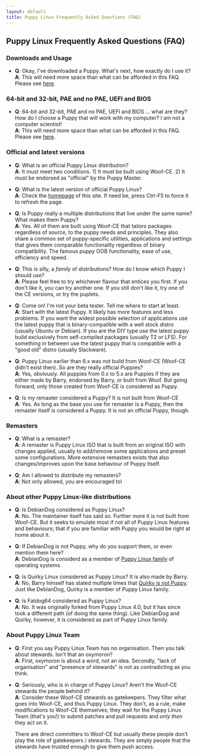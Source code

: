 ```yaml
---
layout: default
title: Puppy Linux Frequently Asked Questions (FAQ)
---
```

## Puppy Linux Frequently Asked Questions (FAQ)

### Downloads and Usage


 - **Q**: Okay, I've downloaded a Puppy. What's next, how exactly do
   I use it? <br>
   **A**: This will need more space than what can be afforded in 
   this FAQ. Please see [here](install.html).
   
 
### 64-bit and 32-bit, PAE and no PAE, UEFI and BIOS

 - **Q**: 64-bit and 32-bit, PAE and no PAE, UEFI and BIOS ... what are
   they? How do I choose a Puppy that will work with my computer?
   I am not a computer scientist! <br>
   **A**: This will need more space than what can be afforded in 
   this FAQ. Please see [here](arch.html).


### Official and latest versions

 - **Q**: What is an official Puppy Linux distribution? <br>
   **A**: It must meet two conditions. 1) It must be built using
   Woof-CE. 2) It must be endorsed as "official" by the Puppy Master.

 - **Q**: What is the latest version of official Puppy Linux? <br>
   **A**: Check the [homepage](index.html) of this site. If need be,
   press Ctrl-F5 to force it to refresh the page.
   
 - **Q**: Is Puppy really a multiple distributions that live under 
   the same name? What makes them Puppy? <br>
   **A**: Yes. All of them are built using Woof-CE that tailors packages
   regardless of source, to the puppy needs and principles. They also share a
   common set of puppy-specific utilities, applications and settings that gives
   them comparable functionality regardless of binary compatibility. The
   famous puppy OOB functionality, ease of use, efficiency and speed.
   
 - **Q**: This is silly, a _family_ of distributions? How do I know
   which Puppy I should use? <br>
   **A**: Please feel free to try whichever flavour that entices you
   first. If you don't like it, you can try another one. If you still
   don't like it, try one of the CE versions, or try the puplets.

 - **Q**: Come on! I'm not your beta tester. Tell me where to start at least.<br>
   **A**: Start with the latest Puppy. It likely has more features and less
   problems. If you want the widest possible selection of applications use the
   latest puppy that is binary-compatible with a well stock distro (usually
   Ubuntu or Debian). If you are the DIY type use the latest puppy build
   exclusively from self-compiled packages (usually T2 or LFS). For something
   in between use the latest puppy that is compatible with a "good old" distro
   (usually Slackware).

 - **Q**: Puppy Linux earlier than 6.x was not build from Woof-CE (Woof-CE 
   didn't exist then). So are they really official Puppies? <br>
   **A**: Yes, obviously. All puppies from 0.x to 5.x are Puppies if they
   are either made by Barry, endorsed by Barry, or built from Woof.
   But going forward, only those created from Woof-CE is considered
   as Puppy.
 
 - **Q**: Is my remaster considered a Puppy? It is not built from 
   Woof-CE<br>
   **A**: Yes. As long as the base you use for remaster is a Puppy, then
   the remaster itself is considered a Puppy. It is not an official
   Puppy, though.



### Remasters

 - **Q**: What is a remaster? <br>
   **A**: A remaster is Puppy Linux ISO that is built from an original
   ISO with changes applied, usually to add/remove some applications 
   and preset some configurations. More extensive remasters exists that
   also changes/improves upon the base behaviour of Puppy itself.
   
 - **Q**: Am I allowed to distribute my remasters? <br>
   **A**: Not only allowed, you are encouraged to!



### About other Puppy Linux-like distributions

 - **Q**: Is DebianDog considered as Puppy Linux? <br>
   **A**: No. The maintainer itself has said so. Further more it is not
   built from Woof-CE. But it seeks to emulate most if not all of Puppy
   Linux features and behaviours; that if you are familiar with Puppy
   you would be right at home about it.
   
 - **Q**: If DebianDog is not Puppy, why do you support them, or 
   even mention them here? <br>
   **A**: DebianDog is considerd as a member of 
   [Puppy Linux family](history.html#family) of operating systems.
 
 - **Q**: Is Quirky Linux considered as Puppy Linux? It is also made by 
   Barry.<br>
   **A**: No, Barry himself has stated multiple times that 
   [Quirky is not Puppy](http://barryk.org/news/?viewDetailed=00266).
   Just like DebianDog, Quirky is a member of Puppy Linux family.
 
 - **Q**: Is Fatdog64 considered as Puppy Linux? <br>
   **A**: No. It was originally forked from Puppy Linux 4.0, but it has
   since took a different path (of doing the same thing).
   Like DebianDog and Quirky, however, it is considered as part of 
   Puppy Linux family.
 
 
 
### About Puppy Linux Team
  
 - **Q**: First you say Puppy Linux Team has no organisation. Then you
   talk about stewards. Isn't that an oxymoron? <br>
   **A**: First, oxymoron is about a word, not an idea. Secondly,
   "lack of organisation" and "presence of stewards" is not as 
   contradicting as you think.
   
 - **Q**: Seriously, who is in charge of Puppy Linux? Aren't the Woof-CE 
   stewards the people behind it? <br>
   **A**: Consider these Woof-CE stewards as gatekeepers. They filter
   what goes into Woof-CE, and thus Puppy Linux. They don't, as a rule,
   make modifications to Woof-CE themselves; they wait for the Puppy 
   Linux Team (that's you!) to submit patches and pull requests and
   _only then_ they act on it.
   
   There are direct committers to Woof-CE but usually these people don't
   play the role of gatekeepers / stewards. They are simply people that
   the stewards have trusted enough to give them push access.

